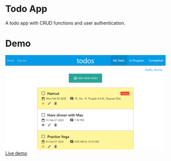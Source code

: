 # Todo App
A todo app with CRUD functions and user authentication.

# Demo
![Screenshot](./Screenshot.PNG)
[Live demo](https://anniekao1004.github.io/todoapp/#/)
